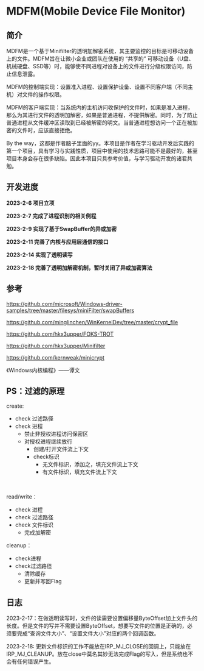 # MDFM(Mobile Device File Monitor)

## 简介

MDFM是一个基于Minifilter的透明加解密系统，其主要监控的目标是可移动设备上的文件。MDFM旨在让微小企业或团队在使用的 “共享的” 可移动设备（U盘、机械硬盘、SSD等）时，能够使不同进程对设备上的文件进行分级权限访问，防止信息泄露。

MDFM的控制端实现：设置准入进程、设置保护设备、设置不同客户端（不同主机）对文件的操作权限。

MDFM的客户端实现：当系统内的主机访问收保护的文件时，如果是准入进程，那么为其进行文件的透明加解密，如果是普通进程，不提供解密。同时，为了防止普通进程从文件缓冲区读取到已经被解密的明文。当普通进程想访问一个正在被加密的文件时，应该直接拒绝。



By the way，这都是作者脑子里面的yy。本项目是作者在学习驱动开发后实践的第一个项目，具有学习与实践性质，项目中使用的技术思路可能不是最好的，甚至项目本身会存在很多缺陷。因此本项目只具参考价值，与学习驱动开发的诸君共勉。



## 开发进度

**2023-2-6	项目立项**

**2023-2-7	完成了进程识别的相关例程**

**2023-2-9	实现了基于SwapBuffer的异或加密**

**2023-2-11  完善了内核与应用层通信的接口**

**2023-2-14  实现了透明读写**

**2023-2-18  完善了透明加解密机制，暂时关闭了异或加密算法**



## 参考

https://github.com/microsoft/Windows-driver-samples/tree/master/filesys/miniFilter/swapBuffers

https://github.com/minglinchen/WinKernelDev/tree/master/crypt_file

https://github.com/hkx3upper/FOKS-TROT

https://github.com/hkx3upper/Minifilter

https://github.com/kernweak/minicrypt

《Windows内核编程》——谭文



## PS：过滤的原理

create:

- check 过滤路径
- check 进程
  - 禁止非授权进程访问保密区
  - 对授权进程继续放行
    - 创建/打开文件流上下文
    - check标识
      - 无文件标识，添加之，填充文件流上下文
      - 有文件标识，填充文件流上下文

​	

read/write：

- check 进程
- check 过滤路径
- check 文件标识
  - 完成加解密



cleanup：

- check进程
- check过滤路径
  - 清除缓存
  - 更新并写回Flag



## 日志

2023-2-17：在做透明读写时，文件的读需要设置偏移量ByteOffset加上文件头的长度。但是文件的写并不需要设置ByteOffset，想要写文件的位置是正确的，必须要完成“查询文件大小”、“设置文件大小”对应的两个回调函数。

2023-2-18: 更新文件标识的工作不能放在IRP_MJ_CLOSE的回调上，只能放在IRP_MJ_CLEANUP。放在close中莫名其妙无法完成Flag的写入，但是系统也不会有任何错误产生。







